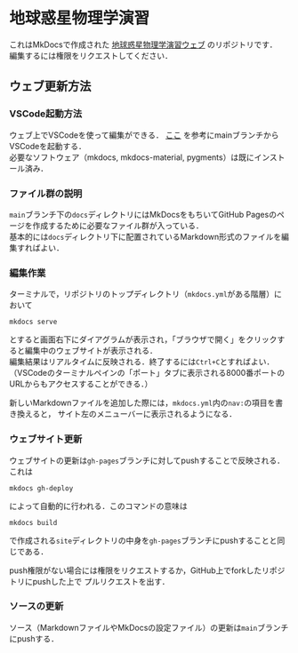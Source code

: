 # 地球惑星物理学演習
これはMkDocsで作成された [地球惑星物理学演習ウェブ](https://chibutsu-utokyo.github.io/
) のリポジトリです．  
編集するには権限をリクエストしてください．

## ウェブ更新方法

### VSCode起動方法
ウェブ上でVSCodeを使って編集ができる．
[ここ](https://github.com/chibutsu-utokyo/ubuntu-22.04)
を参考にmainブランチからVSCodeを起動する．  
必要なソフトウェア（mkdocs, mkdocs-material, pygments）は既にインストール済み．

### ファイル群の説明
`main`ブランチ下の`docs`ディレクトリにはMkDocsをもちいてGitHub Pagesのページを作成するために必要なファイル群が入っている．  
基本的には`docs`ディレクトリ下に配置されているMarkdown形式のファイルを編集すればよい．

### 編集作業
ターミナルで，リポジトリのトップディレクトリ（`mkdocs.yml`がある階層）において
```shell
mkdocs serve
```
とすると画面右下にダイアグラムが表示され，「ブラウザで開く」をクリックすると編集中のウェブサイトが表示される．  
編集結果はリアルタイムに反映される．終了するには`Ctrl+C`とすればよい．  
（VSCodeのターミナルペインの「ポート」タブに表示される8000番ポートのURLからもアクセスすることができる．）

新しいMarkdownファイルを追加した際には，`mkdocs.yml`内の`nav:`の項目を書き換えると，
サイト左のメニューバーに表示されるようになる．

### ウェブサイト更新
ウェブサイトの更新は`gh-pages`ブランチに対してpushすることで反映される．  
これは
```shell
mkdocs gh-deploy
```
によって自動的に行われる．このコマンドの意味は
```shell
mkdocs build
```
で作成される`site`ディレクトリの中身を`gh-pages`ブランチにpushすることと同じである．

push権限がない場合には権限をリクエストするか，GitHub上でforkしたリポジトリにpushした上で
プルリクエストを出す．

### ソースの更新
ソース（MarkdownファイルやMkDocsの設定ファイル）の更新は`main`ブランチにpushする．
